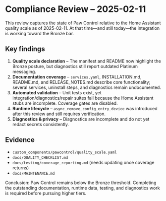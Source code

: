 # Compliance Review – 2025-02-11

This review captures the state of Paw Control relative to the Home Assistant
quality scale as of 2025-02-11. At that time—and still today—the integration is
working toward the Bronze bar.

## Key findings
1. **Quality scale declaration** – The manifest and README now highlight the Bronze posture, but diagnostics still report outdated Platinum messaging.
2. **Documentation coverage** – `services.yaml`, INSTALLATION.md, README.md, and RELEASE_NOTES.md describe core functionality; several services, uninstall steps, and diagnostics remain undocumented.
3. **Automated validation** – Unit tests exist, yet integration/diagnostics/repair suites fail because the Home Assistant stubs are incomplete. Coverage gates are disabled.
4. **Runtime lifecycle** – `async_remove_config_entry_device` was introduced after this review and still requires verification.
5. **Diagnostics & privacy** – Diagnostics are incomplete and do not yet redact secrets consistently.

## Evidence
- `custom_components/pawcontrol/quality_scale.yaml`
- `docs/QUALITY_CHECKLIST.md`
- `docs/testing/coverage_reporting.md` (needs updating once coverage returns)
- `docs/MAINTENANCE.md`

Conclusion: Paw Control remains below the Bronze threshold. Completing the outstanding documentation, runtime data, testing, and diagnostics work is required before pursuing higher tiers.
